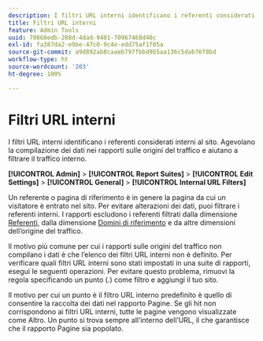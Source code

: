 ```yaml
---
description: I filtri URL interni identificano i referenti considerati interni al sito. Agevolano la compilazione dei dati nei rapporti sulle origini del traffico e aiutano a filtrare il traffico interno.
title: Filtri URL interni
feature: Admin Tools
uuid: 70868edb-208d-4dad-9401-70967468d40c
exl-id: fa387da2-e9be-47c0-9c4e-edd75af1f05a
source-git-commit: a9d892ab8caaeb797fbbd9b5aa136c5dab76f8bd
workflow-type: ht
source-wordcount: '203'
ht-degree: 100%

---
```



# Filtri URL interni

I filtri URL interni identificano i referenti considerati interni al sito. Agevolano la compilazione dei dati nei rapporti sulle origini del traffico e aiutano a filtrare il traffico interno.

**[!UICONTROL Admin]** > **[!UICONTROL Report Suites]** > **[!UICONTROL Edit Settings]** > **[!UICONTROL General]** > **[!UICONTROL Internal URL Filters]**

Un referente o pagina di riferimento è in genere la pagina da cui un visitatore è entrato nel sito. Per evitare alterazioni dei dati, puoi filtrare i referenti interni. I rapporti escludono i referenti filtrati dalla dimensione [Referenti](/help/components/dimensions/referrer.md), dalla dimensione [Domini di riferimento](/help/components/dimensions/referring-domain.md) e da altre dimensioni dell’origine del traffico.

Il motivo più comune per cui i rapporti sulle origini del traffico non compilano i dati è che l’elenco dei filtri URL interni non è definito. Per verificare quali filtri URL interni sono stati impostati in una suite di rapporti, esegui le seguenti operazioni. Per evitare questo problema, rimuovi la regola specificando un punto (.) come filtro e aggiungi il tuo sito.

Il motivo per cui un punto è il filtro URL interno predefinito è quello di consentire la raccolta dei dati nel rapporto Pagine. Se gli hit non corrispondono ai filtri URL interni, tutte le pagine vengono visualizzate come Altro. Un punto si trova sempre all’interno dell’URL, il che garantisce che il rapporto Pagine sia popolato.

